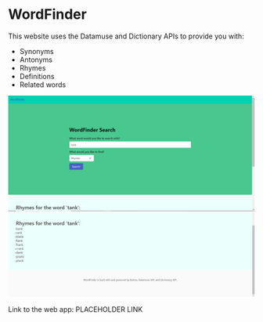 # WordFinder

This website uses the Datamuse and Dictionary APIs to provide you with:

* Synonyms
* Antonyms
* Rhymes
* Definitions
* Related words

![First screenshot of the webpage](./assets/Capture.PNG)
![Second screenshot of the webpage](./assets/Capture2.PNG)

Link to the web app:
PLACEHOLDER LINK